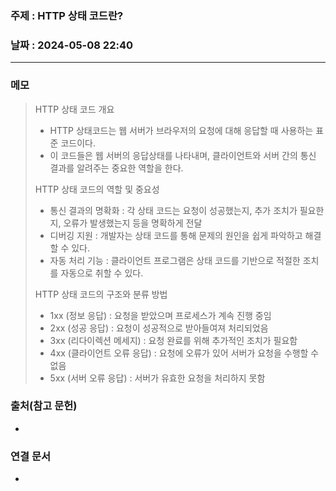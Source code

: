 ### 주제 : HTTP 상태 코드란?

### 날짜 : 2024-05-08 22:40
----
### 메모
> HTTP 상태 코드 개요
> 	- HTTP 상태코드는 웹 서버가 브라우저의 요청에 대해 응답할 때 사용하는 표준 코드이다.
> 	- 이 코드들은 웹 서버의 응답상태를 나타내며, 클라이언트와 서버 간의 통신 결과를 알려주는 중요한 역할을 한다.
> 
> HTTP 상태 코드의 역할 및 중요성
> 	- 통신 결과의 명확화 : 각 상태 코드는 요청이 성공했는지, 추가 조치가 필요한지, 오류가 발생했는지 등을 명확하게 전달
> 	- 디버깅 지원 : 개발자는 상태 코드를 통해 문제의 원인을 쉽게 파악하고 해결할 수 있다.
> 	- 자동 처리 기능 : 클라이언트 프로그램은 상태 코드를 기반으로 적절한 조치를 자동으로 취할 수 있다.
> 
> HTTP 상태 코드의 구조와 분류 방법
> 	- 1xx (정보 응답) : 요청을 받았으며 프로세스가 계속 진행 중임
> 	- 2xx (성공 응답) : 요청이 성공적으로 받아들여져 처리되었음
> 	- 3xx (리다이렉션 메세지) : 요청 완료를 위해 추가적인 조치가 필요함
> 	- 4xx (클라이언트 오류 응답) : 요청에 오류가 있어 서버가 요청을 수행할 수 없음
> 	- 5xx (서버 오류 응답) : 서버가 유효한 요청을 처리하지 못함
 
### 출처(참고 문헌)
-

### 연결 문서
-
